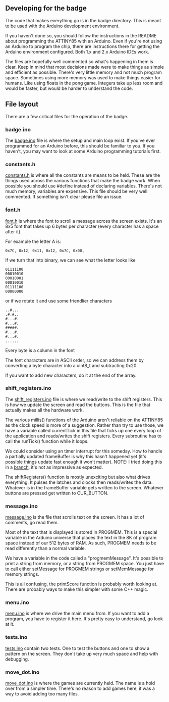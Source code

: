 ## Developing for the badge

The code that makes everything go is in the badge directory. This is meant to be used with the Arduino development environment.

If you haven't done so, you should follow the instructions in the README about programming the ATTINY85 with an Arduino. Even if you're not using an Arduino to program the chip, there are instructions there for getting the Arduino environment configured. Both 1.x and 2.x Arduino IDEs work.

The files are hopefully well commented so what's happening in them is clear. Keep in mind that most decisions made were to make things as simple and efficient as possible. There's very little memory and not much program space. Sometimes using more memory was used to make things easier for humans. Like using floats in the pong game. Integers take up less room and would be faster, but would be harder to understand the code.

## File layout

There are a few critical files for the operation of the badge.

### badge.ino
The [badge.ino](badge/badge.ino) file is where the setup and main loop exist. If you've ever programmed for an Arduino before, this should be familiar to you. If you haven't, you may want to look at some Arduino programming tutorials first.

### constants.h
[constants.h](badge/constants.h) is where all the constants are means to be held. These are the things used across the various functions that make the badge work. When possible you should use #define instead of declaring variables. There's not much memory, variables are expensive. This file should be very well commented. If something isn't clear please file an issue.

### font.h
[font.h](badge/font.h) is where the font to scroll a message across the screen exists. It's an 8x5 font that takes up 6 bytes per character (every character has a space after it).

For example the letter A is:
```
0x7C, 0x12, 0x11, 0x12, 0x7C, 0x00,
```
If we turn that into binary, we can see what the letter looks like

```
01111100
00010010
00010001
00010010
01111100
00000000
```
or if we rotate it and use some friendlier characters
```
..#...
.#.#..
#...#.
#...#.
#####.
#...#.
#...#.
......
```
Every byte is a column in the font

The font characters are in ASCII order, so we can address them by converting a byte character into a uint8_t and subtracting 0x20.

If you want to add new characters, do it at the end of the array.

### shift_registers.ino

The [shift_registers.ino](badge/shift_registers.ino) file is where we read/write to the shift registers. This is how we update the screen and read the buttons. This is the file that actually makes all the hardware work.

The various millis() functions of the Arduino aren't reliable on the ATTINY85 as the clock speed is more of a suggestion. Rather than try to use those, we have a variable called currentTick in this file that ticks up one every loop of the application and reads/writes the shift registers. Every subroutine has to call the runTick() function while it loops.

We could consider using an timer interrupt for this someday. How to handle a partially updated frameBuffer is why this hasn't happened yet (it's possible things update fast enough it won't matter). NOTE: I tried doing this in a [branch](https://github.com/joshbressers/badge/tree/interrupt), it's not as impressive as expected.

The shiftRegisters() function is mostly unexciting but also what drives everything. It pulses the latches and clocks then reads/writes the data. Whatever is in the frameBuffer variable gets written to the screen. Whatever buttons are pressed get written to CUR_BUTTON.

### message.ino
[message.ino](badge/message.ino) is the file that scrolls text on the screen. It has a lot of comments, go read them.

Most of the text that is displayed is stored in PROGMEM. This is a special variable in the Arduino universe that places the text in the 8K of program space instead of our 512 bytes of RAM. As such, PROGMEM needs to be read differently than a normal variable.

We have a variable in the code called a "progmemMessage". It's possible to print a string from memory, or a string from PROGMEM space. You just have to call either setMessage for PROGMEM strings or setMemMessage for memory strings.

This is all confusing, the printScore function is probably worth looking at. There are probably ways to make this simpler with some C++ magic.

### menu.ino
[menu.ino](badge/menu.ino) is where we drive the main menu from. If you want to add a program, you have to register it here. It's pretty easy to understand, go look at it.

### tests.ino
[tests.ino](badge/tests.ino) contain two tests. One to test the buttons and one to show a pattern on the screen. They don't take up very much space and help with debugging.

### move_dot.ino
[move_dot.ino](badge/move_dot.ino) is where the games are currently held. The name is a hold over from a simpler time. There's no reason to add games here, it was a way to avoid adding too many files.
